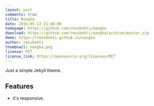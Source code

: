 ```yaml
---
layout: post
comments: true
title: Nangka
date: 2016-05-13 21:40:00
homepage: https://github.com/rmsubekti/nangka
download: https://github.com/rmsubekti/nangka/archive/master.zip
demo: https://rmsubekti.github.io/nangka
author: rmsubekti
thumbnail: nangka.png
license: MIT
license_link: https://opensource.org/licenses/MIT
---
```


Just a simple Jekyll theme.

## Features

* it's responsive.
